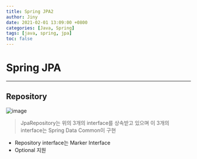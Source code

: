 ```yaml
---
title: Spring JPA2
author: Jiny
date: 2021-02-01 13:09:00 +0800
categories: [Java, Spring]
tags: [java, spring, jpa]
toc: false
---
```


# Spring JPA
___

## Repository

![image](https://user-images.githubusercontent.com/43809168/82566756-5bd18680-9bb7-11ea-8654-23e44c462a71.png)

> JpaRepository는 위의 3개의 interface를 상속받고 있으며 이 3개의 interface는 Spring Data Common이 구현

- Repository interface는 Marker Interface
- Optional 지원